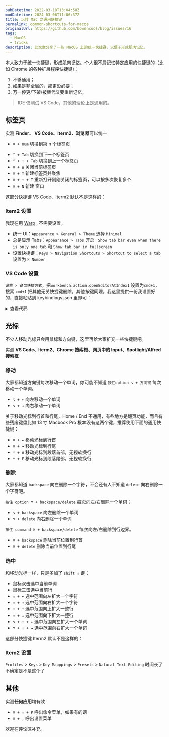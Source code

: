 ```yaml
---
pubDatetime: 2022-03-18T13:04:58Z
modDatetime: 2024-03-06T11:06:37Z
title: 玩转 Mac 之通用快捷键
permalink: common-shortcuts-for-macos
originalUrl: https://github.com/bowencool/blog/issues/16
tags:
  - MacOS
  - tricks
description: 此文章分享了一些 MacOS 上的统一快捷键，以便于形成肌肉记忆。
---
```


本人致力于统一快捷键，形成肌肉记忆。个人很不屑记忆特定应用的快捷键的（比如 Chrome 的各种扩展程序快捷键）：

1. 不够通用；
2. 如果是非全局的，那更没必要；
3. 万一停更/下架/被替代又要重新记忆。

> IDE 仅测试 VS Code，其他的理论上是通用的。

## 标签页

实测 **Finder、 VS Code、Iterm2、浏览器**可以统一

- `⌘ + num` 切换到第 n 个标签页
<!-- - `⌘ + ⌥ + →` 切换到右侧标签页  -->
- `^ + Tab` 切换到下一个标签页
- `^ + ⇧ + Tab` 切换到上一个标签页
- `⌘ + W` 关闭当前标签页
- `⌘ + T` 新建标签页并聚焦
- `⌘ + ⇧ + T` 重新打开刚刚关闭的标签页，可以按多次恢复多个
- `⌘ + N` 新建 窗口

这部分快捷键 VS Code、Iterm2 默认不是这样的：

### Item2 设置

我现在用 [Warp](https://app.warp.dev/referral/6NP9Q8) , 不需要设置。

- 统一 UI：`Appearance > General > Theme` 选择 `Minimal`
- 总是显示 Tabs：`Appearance > Tabs` 开启 ` Show tab bar even when there is only one tab` 和 `Show tab bar in fullscreen`
- 设置快捷键：`Keys > Navigation Shortcuts > Shortcut to select a tab` 设置为 `⌘ Number`

### VS Code 设置

`设置 > 键盘快捷方式`，把`workbench.action.openEditorAtIndex1` 设置为`cmd+1`，搜索 `cmd+1` 把其他无关快捷键删除。其他按键同理。我这里提供一份我设置好的，直接粘贴到 keybindings.json 里即可：

<details>
  <summary>查看代码</summary>

```json
[
  {
    "key": "cmd+numpad1",
    "command": "-workbench.action.toggleSidebarVisibility",
    "when": "!editorFocus"
  },
  {
    "key": "cmd+numpad5",
    "command": "-workbench.action.toggleSidebarVisibility",
    "when": "!editorFocus"
  },
  {
    "key": "cmd+numpad9",
    "command": "-workbench.action.toggleSidebarVisibility",
    "when": "!editorFocus"
  },
  {
    "key": "cmd+numpad3",
    "command": "-workbench.action.toggleSidebarVisibility",
    "when": "searchViewletVisible"
  },
  {
    "key": "cmd+numpad0",
    "command": "-workbench.action.zoomReset"
  },
  {
    "key": "cmd+numpad5",
    "command": "-workbench.view.debug",
    "when": "editorFocus"
  },
  {
    "key": "cmd+numpad3",
    "command": "-workbench.view.search",
    "when": "!searchViewletVisible"
  },
  {
    "key": "cmd+numpad1",
    "command": "-workbench.view.explorer",
    "when": "editorFocus"
  },
  {
    "key": "cmd+numpad0",
    "command": "-workbench.actions.view.problems"
  },
  {
    "key": "cmd+numpad9",
    "command": "-workbench.view.git",
    "when": "editorFocus"
  },
  {
    "key": "cmd+1",
    "command": "-workbench.action.focusFirstEditorGroup"
  },
  {
    "key": "cmd+1",
    "command": "-workbench.action.toggleSidebarVisibility",
    "when": "!editorFocus"
  },
  {
    "key": "cmd+1",
    "command": "-workbench.view.explorer",
    "when": "editorFocus"
  },
  {
    "key": "cmd+2",
    "command": "-workbench.action.focusSecondEditorGroup"
  },
  {
    "key": "cmd+k",
    "command": "editor.foldLevel2",
    "when": "editorTextFocus && foldingEnabled"
  },
  {
    "key": "cmd+k cmd+2",
    "command": "-editor.foldLevel2",
    "when": "editorTextFocus && foldingEnabled"
  },
  {
    "key": "cmd+3",
    "command": "-workbench.action.focusThirdEditorGroup"
  },
  {
    "key": "cmd+3",
    "command": "-workbench.action.toggleSidebarVisibility",
    "when": "searchViewletVisible"
  },
  {
    "key": "cmd+3",
    "command": "-workbench.view.search",
    "when": "!searchViewletVisible"
  },
  {
    "key": "cmd+k cmd+3",
    "command": "-editor.foldLevel3",
    "when": "editorTextFocus && foldingEnabled"
  },
  {
    "key": "cmd+k cmd+4",
    "command": "-editor.foldLevel4",
    "when": "editorTextFocus && foldingEnabled"
  },
  {
    "key": "cmd+4",
    "command": "-workbench.action.focusFourthEditorGroup"
  },
  {
    "key": "cmd+5",
    "command": "-workbench.action.toggleSidebarVisibility",
    "when": "!editorFocus"
  },
  {
    "key": "cmd+5",
    "command": "-workbench.view.debug",
    "when": "editorFocus"
  },
  {
    "key": "cmd+k cmd+5",
    "command": "-editor.foldLevel5",
    "when": "editorTextFocus && foldingEnabled"
  },
  {
    "key": "cmd+5",
    "command": "-workbench.action.focusFifthEditorGroup"
  },
  {
    "key": "cmd+6",
    "command": "-workbench.action.focusSixthEditorGroup"
  },
  {
    "key": "cmd+k cmd+6",
    "command": "-editor.foldLevel6",
    "when": "editorTextFocus && foldingEnabled"
  },
  {
    "key": "cmd+7",
    "command": "-outline.focus"
  },
  {
    "key": "cmd+7",
    "command": "-workbench.action.focusSeventhEditorGroup"
  },
  {
    "key": "cmd+k cmd+7",
    "command": "-editor.foldLevel7",
    "when": "editorTextFocus && foldingEnabled"
  },
  {
    "key": "shift+cmd+8",
    "command": "-editor.action.toggleColumnSelection"
  },
  {
    "key": "cmd+k cmd+8",
    "command": "-editor.foldAllMarkerRegions",
    "when": "editorTextFocus && foldingEnabled"
  },
  {
    "key": "cmd+8",
    "command": "-workbench.action.focusEighthEditorGroup"
  },
  {
    "key": "cmd+9",
    "command": "-workbench.action.lastEditorInGroup"
  },
  {
    "key": "ctrl+cmd+9",
    "command": "-workbench.action.moveEditorToLastGroup"
  },
  {
    "key": "cmd+9",
    "command": "-workbench.action.toggleSidebarVisibility",
    "when": "!editorFocus"
  },
  {
    "key": "cmd+9",
    "command": "-workbench.view.scm",
    "when": "editorFocus"
  },
  {
    "key": "cmd+k cmd+9",
    "command": "-editor.unfoldAllMarkerRegions",
    "when": "editorTextFocus && foldingEnabled"
  },
  {
    "key": "cmd+1",
    "command": "workbench.action.openEditorAtIndex1"
  },
  {
    "key": "ctrl+1",
    "command": "-workbench.action.openEditorAtIndex1"
  },
  {
    "key": "cmd+2",
    "command": "workbench.action.openEditorAtIndex2"
  },
  {
    "key": "ctrl+2",
    "command": "-workbench.action.openEditorAtIndex2"
  },
  {
    "key": "cmd+3",
    "command": "workbench.action.openEditorAtIndex3"
  },
  {
    "key": "ctrl+3",
    "command": "-workbench.action.openEditorAtIndex3"
  },
  {
    "key": "cmd+4",
    "command": "workbench.action.openEditorAtIndex4"
  },
  {
    "key": "ctrl+4",
    "command": "-workbench.action.openEditorAtIndex4"
  },
  {
    "key": "cmd+5",
    "command": "workbench.action.openEditorAtIndex5"
  },
  {
    "key": "ctrl+5",
    "command": "-workbench.action.openEditorAtIndex5"
  },
  {
    "key": "cmd+6",
    "command": "workbench.action.openEditorAtIndex6"
  },
  {
    "key": "ctrl+6",
    "command": "-workbench.action.openEditorAtIndex6"
  },
  {
    "key": "cmd+7",
    "command": "workbench.action.openEditorAtIndex7"
  },
  {
    "key": "ctrl+7",
    "command": "-workbench.action.openEditorAtIndex7"
  },
  {
    "key": "cmd+8",
    "command": "workbench.action.openEditorAtIndex8"
  },
  {
    "key": "ctrl+8",
    "command": "-workbench.action.openEditorAtIndex8"
  },
  {
    "key": "cmd+9",
    "command": "workbench.action.openEditorAtIndex9"
  },
  {
    "key": "ctrl+9",
    "command": "-workbench.action.openEditorAtIndex9"
  }
]
```

</details>

## 光标

不少人移动光标只会用鼠标和方向键，这里再给大家扩充一些快捷键吧。

实测 **VS Code、Iterm2、Chrome 搜索框、网页中的 Input、Spotlight/Alfred 搜索框**

### 移动

大家都知道方向键每次移动一个单词，你可能不知道 `按住option ⌥ + 方向键` 每次移动一个单词。

- `⌥ + ←` 向左移动一个单词
- `⌥ + →` 向右移动一个单词

关于移动光标到行首和行尾，Home / End 不通用，有些地方是翻页功能，而且有些残废键盘比如 13 寸 Macbook Pro 根本没有这两个键，推荐使用下面的通用快捷键：

- `⌘ + ←` 移动光标到行首
- `⌘ + →` 移动光标到行尾
- `⌃ + A` 移动光标到段落首部，无视软换行
- `⌃ + E` 移动光标到段落尾部，无视软换行

### 删除

大家都知道 `backspace` 向左删除一个字符，不会还有人不知道 `delete` 向右删除一个字符吧。

`按住 option ⌥ + backspace/delete` 每次向左/右删除一个单词；

- `⌥ + backspace` 向左删除一个单词
- `⌥ + delete` 向右删除一个单词

`按住 command ⌘ + backspace/delete` 每次向左/右删除到行边界。

- `⌘ + backspace` 删除当前位置到行首
- `⌘ + delete` 删除当前位置到行尾

### 选中

和移动光标一样，只是多加了 `shift ⇧` 键：

- 鼠标双击选中当前单词
- 鼠标三击选中当前行
- `⇧ + ←` 选中范围向左扩大一个字符
- `⇧ + →` 选中范围向右扩大一个字符
- `⇧ + ↑` 选中范围向上扩大一整行
- `⇧ + ↓` 选中范围向下扩大一整行
- `⌥ + ⇧ + ←` 选中范围向左扩大一个单词
- `⌥ + ⇧ + →` 选中范围向右扩大一个单词

这部分快捷键 Iterm2 默认不是这样的：

### Item2 设置

`Profiles` > `Keys` > `Key Mapppings` > `Presets` > `Natural Text Editing` 时间长了不确定是不是这个了

## 其他

实测**任何应用**均有效

- `⌘ + ⇧ + P` 呼出命令菜单，如果有的话
- `⌘ + ,` 呼出设置菜单

欢迎在评论区补充。
